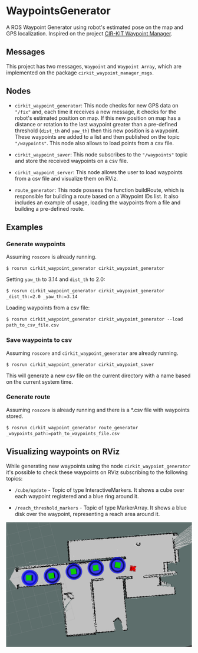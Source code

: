 # WaypointsGenerator

A ROS Waypoint Generator using robot's estimated pose on the map and GPS localization. Inspired on the project [CIR-KIT Waypoint Manager](https://github.com/CIR-KIT/cirkit_waypoint_manager).

## Messages 

This project has two messages, `Waypoint` and `Waypoint Array`, which are implemented on the package `cirkit_waypoint_manager_msgs`.

## Nodes

* `cirkit_waypoint_generator`: This node checks for new GPS data on `"/fix"` and, each time it receives a new message, it checks for the robot's estimated position on map. If this new position on map has a distance or rotation to the last waypoint greater than a pre-defined threshold (`dist_th` and `yaw_th`) then this new position is a waypoint. These waypoints are added to a list and then published on the topic `"/waypoints"`. This node also allows to load points from a csv file.

* `cirkit_waypoint_saver`: This node subscribes to the `"/waypoints"` topic and store the received waypoints on a csv file.

* `cirkit_waypoint_server`: This node allows the user to load waypoints from a csv file and visualize them on RViz.

* `route_generator`: This node possess the function buildRoute, which is responsible for building a route based on a Waypoint IDs list. It also includes an example of usage, loading the waypoints from a file and building a pre-defined route.

## Examples

### Generate waypoints

Assuming `roscore` is already running.

    $ rosrun cirkit_waypoint_generator cirkit_waypoint_generator

Setting `yaw_th` to 3.14 and `dist_th` to 2.0:

    $ rosrun cirkit_waypoint_generator cirkit_waypoint_generator _dist_th:=2.0 _yaw_th:=3.14

Loading waypoints from a csv file:

    $ rosrun cirkit_waypoint_generator cirkit_waypoint_generator --load path_to_csv_file.csv

### Save waypoints to csv

Assuming `roscore` and `cirkit_waypoint_generator` are already running.

    $ rosrun cirkit_waypoint_generator cirkit_waypoint_saver

This will generate a new csv file on the current directory with a name based on the current system time.

### Generate route

Assuming `roscore` is already running and there is a *.csv file with waypoints stored.

    $ rosrun cirkit_waypoint_generator route_generator _waypoints_path:=path_to_waypoints_file.csv

## Visualizing waypoints on RViz

While generating new waypoints using the node `cirkit_waypoint_generator` it's possible to check these waypoints on RViz subscribing to the following topics:

* `/cube/update` - Topic of type InteractiveMarkers. It shows a cube over each waypoint registered and a blue ring around it.

* `/reach_threshold_markers` - Topic of type MarkerArray. It shows a blue disk over the waypoint, representing a reach area around it.

![WaypointsOnRViz](.images/waypoints.png)